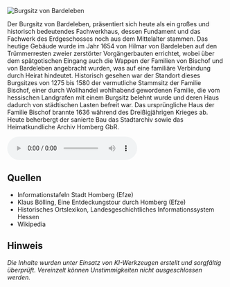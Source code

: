 ![Burgsitz von Bardeleben](./images/homberg/p21.jpg)

Der Burgsitz von Bardeleben, präsentiert sich heute als ein großes und historisch bedeutendes Fachwerkhaus, dessen Fundament und das Fachwerk des Erdgeschosses noch aus dem Mittelalter stammen. Das heutige Gebäude wurde im Jahr 1654 von Hilmar von Bardeleben auf den Trümmerresten zweier zerstörter Vorgängerbauten errichtet, wobei über dem spätgotischen Eingang auch die Wappen der Familien von Bischof und von Bardeleben angebracht wurden, was auf eine familiäre Verbindung durch Heirat hindeutet. Historisch gesehen war der Standort dieses Burgsitzes von 1275 bis 1580 der vermutliche Stammsitz der Familie Bischof, einer durch Wollhandel wohlhabend gewordenen Familie, die vom hessischen Landgrafen mit einem Burgsitz belehnt wurde und deren Haus dadurch von städtischen Lasten befreit war. Das ursprüngliche Haus der Familie Bischof brannte 1636 während des Dreißigjährigen Krieges ab. Heute beherbergt der sanierte Bau das Stadtarchiv sowie das Heimatkundliche Archiv Homberg GbR.

<audio controls class="full-width-audio">
  <source src="locales/homberg/de/p21.mp3" type="audio/mpeg">
  Dein Browser unterstützt kein Audioelement.
</audio>

## Quellen

- Informationstafeln Stadt Homberg (Efze)
- Klaus Bölling, Eine Entdeckungstour durch Homberg (Efze)
- Historisches Ortslexikon, Landesgeschichtliches Informationssystem Hessen
- Wikipedia

## Hinweis

_Die Inhalte wurden unter Einsatz von KI-Werkzeugen erstellt und sorgfältig überprüft. Vereinzelt können Unstimmigkeiten nicht ausgeschlossen werden._